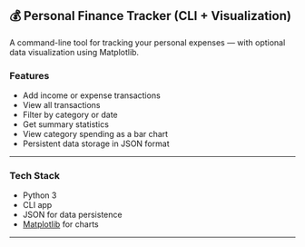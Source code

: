 ## 💰 Personal Finance Tracker (CLI + Visualization)

A command-line tool for tracking your personal expenses — with optional data visualization using Matplotlib.

### Features

- Add income or expense transactions
- View all transactions
- Filter by category or date
- Get summary statistics
- View category spending as a bar chart
- Persistent data storage in JSON format

---

### Tech Stack

- Python 3
- CLI app
- JSON for data persistence
- [Matplotlib](https://matplotlib.org/) for charts

---

